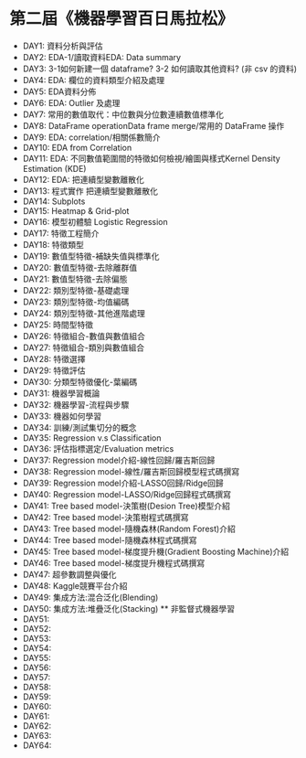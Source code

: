 # 第二屆《機器學習百日馬拉松》
*  DAY1: 資料分析與評估
*  DAY2: EDA-1/讀取資料EDA: Data summary
*  DAY3: 3-1如何新建一個 dataframe? 3-2 如何讀取其他資料? (非 csv 的資料)
*  DAY4: EDA: 欄位的資料類型介紹及處理
*  DAY5: EDA資料分佈
*  DAY6: EDA: Outlier 及處理
*  DAY7: 常用的數值取代：中位數與分位數連續數值標準化
*  DAY8: DataFrame operationData frame merge/常用的 DataFrame 操作
*  DAY9: EDA: correlation/相關係數簡介
* DAY10: EDA from Correlation 
* DAY11: EDA: 不同數值範圍間的特徵如何檢視/繪圖與樣式Kernel Density Estimation (KDE)
* DAY12: EDA: 把連續型變數離散化
* DAY13: 程式實作 把連續型變數離散化
* DAY14: Subplots
* DAY15: Heatmap & Grid-plot
* DAY16: 模型初體驗 Logistic Regression
* DAY17: 特徵工程簡介
* DAY18: 特徵類型
* DAY19: 數值型特徵-補缺失值與標準化
* DAY20: 數值型特徵-去除離群值
* DAY21: 數值型特徵-去除偏態
* DAY22: 類別型特徵-基礎處理
* DAY23: 類別型特徵-均值編碼
* DAY24: 類別型特徵-其他進階處理
* DAY25: 時間型特徵
* DAY26: 特徵組合-數值與數值組合
* DAY27: 特徵組合-類別與數值組合
* DAY28: 特徵選擇
* DAY29: 特徵評估
* DAY30: 分類型特徵優化-葉編碼
* DAY31: 機器學習概論
* DAY32: 機器學習-流程與步驟
* DAY33: 機器如何學習
* DAY34: 訓練/測試集切分的概念
* DAY35: Regression v.s Classification
* DAY36: 評估指標選定/Evaluation metrics
* DAY37: Regression model介紹-線性回歸/羅吉斯回歸
* DAY38: Regression model-線性/羅吉斯回歸模型程式碼撰寫
* DAY39: Regression model介紹-LASSO回歸/Ridge回歸
* DAY40: Regression model-LASSO/Ridge回歸程式碼撰寫
* DAY41: Tree based model-決策樹(Desion Tree)模型介紹
* DAY42: Tree based model-決策樹程式碼撰寫
* DAY43: Tree based model-隨機森林(Random Forest)介紹
* DAY44: Tree based model-隨機森林程式碼撰寫
* DAY45: Tree based model-梯度提升機(Gradient Boosting Machine)介紹
* DAY46: Tree based model-梯度提升機程式碼撰寫
* DAY47: 超參數調整與優化
* DAY48: Kaggle競賽平台介紹
* DAY49: 集成方法:混合泛化(Blending)
* DAY50: 集成方法:堆疊泛化(Stacking)
** 非監督式機器學習
* DAY51: 
* DAY52: 
* DAY53: 
* DAY54: 
* DAY55: 
* DAY56: 
* DAY57: 
* DAY58: 
* DAY59: 
* DAY60: 
* DAY61: 
* DAY62: 
* DAY63: 
* DAY64: 
